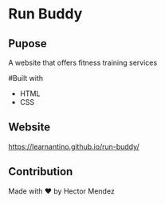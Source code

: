 # Run Buddy

## Pupose
A website that offers fitness training services

#Built with 
* HTML
* CSS

## Website
https://learnantino.github.io/run-buddy/

## Contribution
Made with ❤️ by Hector Mendez
